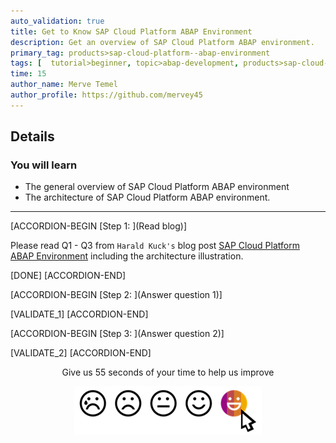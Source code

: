 ```yaml
---
auto_validation: true
title: Get to Know SAP Cloud Platform ABAP Environment
description: Get an overview of SAP Cloud Platform ABAP environment.
primary_tag: products>sap-cloud-platform--abap-environment
tags: [  tutorial>beginner, topic>abap-development, products>sap-cloud-platform ]
time: 15
author_name: Merve Temel
author_profile: https://github.com/mervey45
---
```



## Details
### You will learn  
  - The general overview of SAP Cloud Platform ABAP environment
  - The architecture of SAP Cloud Platform ABAP environment.

---

[ACCORDION-BEGIN [Step 1: ](Read blog)]

Please read Q1 - Q3 from `Harald Kuck's` blog post [SAP Cloud Platform ABAP Environment](https://blogs.sap.com/2018/09/04/sap-cloud-platform-abap-environment/) including the architecture illustration.

[DONE]
[ACCORDION-END]

[ACCORDION-BEGIN [Step 2: ](Answer question 1)]

[VALIDATE_1]
[ACCORDION-END]


[ACCORDION-BEGIN [Step 3: ](Answer question 2)]

[VALIDATE_2]
[ACCORDION-END]



<p style="text-align: center;">Give us 55 seconds of your time to help us improve</p>

<p style="text-align: center;"><a href="https://sapinsights.eu.qualtrics.com/jfe/form/SV_0im30RgTkbEEHMV?TutorialID=abap-environment-trial-onboarding" target="_blank"><img src="https://raw.githubusercontent.com/SAPDocuments/Tutorials/master/data/images/285738_Emotion_Faces_R_purple.png"></a></p>
